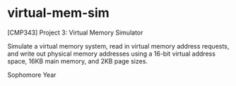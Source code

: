 # virtual-mem-sim
[CMP343] Project 3: Virtual Memory Simulator

Simulate a virtual memory system, read in virtual memory address requests, and write out physical memory addresses using a 16-bit virtual address space, 16KB main memory, and 2KB page sizes.

Sophomore Year
